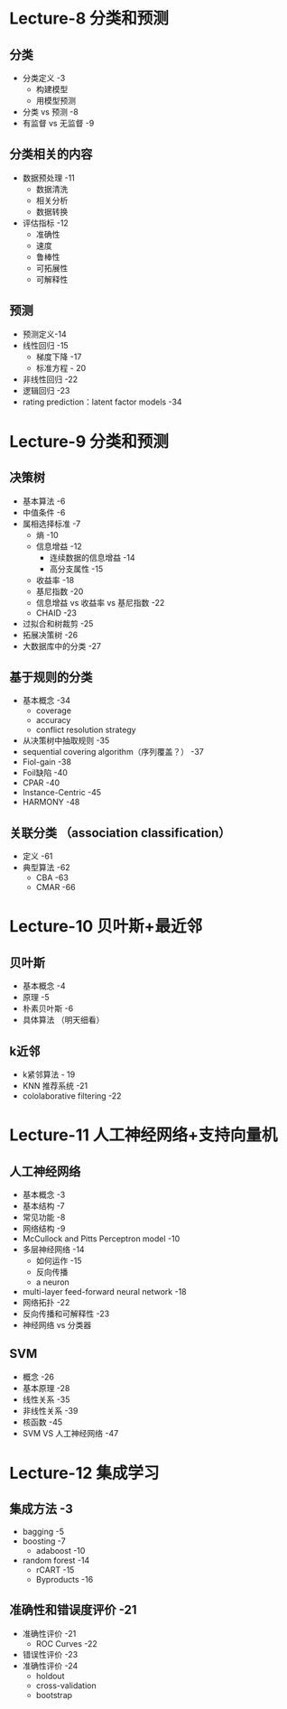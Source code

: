 # Lecture-8 分类和预测
## 分类
* 分类定义 -3
    * 构建模型
    * 用模型预测
* 分类 vs 预测 -8
* 有监督 vs 无监督 -9
## 分类相关的内容
* 数据预处理 -11
    * 数据清洗
    * 相关分析
    * 数据转换
* 评估指标 -12
    * 准确性
    * 速度
    * 鲁棒性
    * 可拓展性
    * 可解释性
## 预测 
* 预测定义-14
* 线性回归 -15
    * 梯度下降 -17 
    * 标准方程 - 20
* 非线性回归 -22
* 逻辑回归 -23
* rating prediction：latent factor models -34


# Lecture-9 分类和预测
## 决策树
* 基本算法 -6
* 中值条件 -6
* 属相选择标准 -7
    *  熵 -10
    * 信息增益 -12
        * 连续数据的信息增益 -14
        * 高分支属性 -15
    * 收益率 -18
    * 基尼指数 -20
    * 信息增益 vs 收益率 vs 基尼指数 -22
    * CHAID -23
* 过拟合和树裁剪 -25
* 拓展决策树 -26
* 大数据库中的分类 -27
## 基于规则的分类
* 基本概念 -34
    * coverage
    * accuracy
    * conflict resolution strategy
* 从决策树中抽取规则 -35
* sequential covering algorithm（序列覆盖？） -37
* Fiol-gain -38
* Foil缺陷 -40
* CPAR -40 
* Instance-Centric -45
* HARMONY -48 
## 关联分类 （association classification）
* 定义 -61
* 典型算法 -62
    * CBA -63
    * CMAR -66
    

# Lecture-10 贝叶斯+最近邻
## 贝叶斯 
* 基本概念 -4
* 原理 -5
* 朴素贝叶斯 -6
* 具体算法 （明天细看）
## k近邻
* k紧邻算法 - 19
* KNN 推荐系统 -21
* cololaborative filtering -22


# Lecture-11 人工神经网络+支持向量机
## 人工神经网络
* 基本概念 -3
* 基本结构 -7
* 常见功能 -8
* 网络结构 -9
* McCullock and Pitts Perceptron model -10
* 多层神经网络 -14
    * 如何运作 -15
    * 反向传播
    * a neuron
* multi-layer feed-forward neural network -18
* 网络拓扑 -22
* 反向传播和可解释性 -23
* 神经网络 vs 分类器
## SVM
* 概念 -26
* 基本原理 -28
* 线性关系 -35
* 非线性关系 -39
* 核函数 -45
* SVM VS 人工神经网络 -47


# Lecture-12 集成学习
## 集成方法 -3
* bagging -5
* boosting -7
    * adaboost -10
* random forest -14
    * rCART -15
    * Byproducts -16
## 准确性和错误度评价 -21
* 准确性评价 -21
    * ROC Curves -22
* 错误性评价 -23
* 准确性评价 -24
    * holdout
    * cross-validation
    * bootstrap